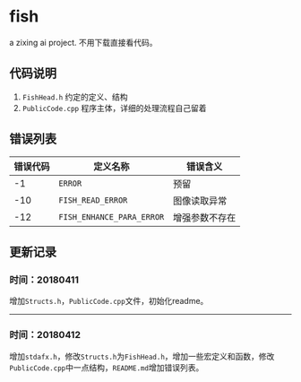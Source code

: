 # fish
a zixing ai project.
不用下载直接看代码。

## 代码说明
1. `FishHead.h`
约定的定义、结构
2. `PublicCode.cpp`
程序主体，详细的处理流程自己留着

## 错误列表
| **错误代码** | **定义名称** | **错误含义** |
|-------------|--------------|-------------|
|-1|`ERROR`|预留|
|-10|`FISH_READ_ERROR`|图像读取异常|
|-12|`FISH_ENHANCE_PARA_ERROR`|增强参数不存在|

## 更新记录

### 时间：20180411
增加`Structs.h`，`PublicCode.cpp`文件，初始化readme。
***
### 时间：20180412
 增加`stdafx.h`，修改`Structs.h`为`FishHead.h`，增加一些宏定义和函数，修改`PublicCode.cpp`中一点结构，`README.md`增加错误列表。
